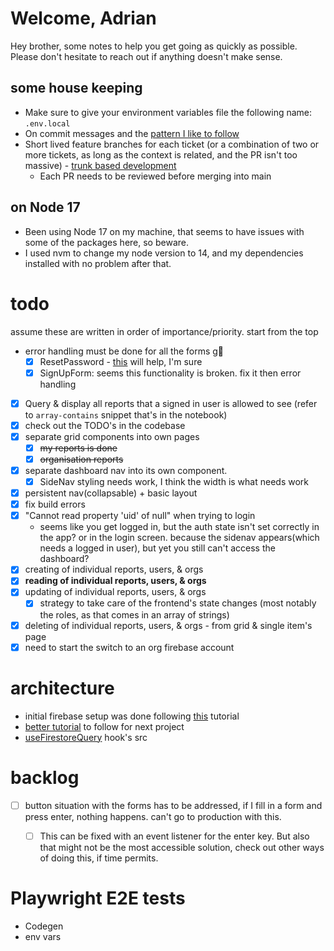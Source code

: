 # Welcome, Adrian
Hey brother, some notes to help you get going as quickly as possible. Please don't hesitate to reach out if anything doesn't make sense.

## some house keeping
- Make sure to give your environment variables file the following name: `.env.local` 
- On commit messages and the [pattern I like to follow](https://dev.to/bhekanik/supercharge-your-git-history-with-better-commit-messages-32fk)
- Short lived feature branches for each ticket (or a combination of two or more tickets, as long as the context is related, and the PR isn't too massive) - [trunk based development](https://trunkbaseddevelopment.com/)
  - Each PR needs to be reviewed before merging into main

## on Node 17 
- Been using Node 17 on my machine, that seems to have issues with some of the packages here, so beware.
- I used nvm to change my node version to 14, and my dependencies installed with no problem after that.

# todo
assume these are written in order of importance/priority. start from the top
- error handling must be done for all the forms g😬
  - [x] ResetPassword - [this](https://www.tabnine.com/code/javascript/functions/firebase/Promise/sendPasswordResetEmail) will help, I'm sure
  - [x] SignUpForm: seems this functionality is broken. fix it then error handling
- [x] Query & display all reports that a signed in user is allowed to see (refer to `array-contains` snippet that's in the notebook)
- [x] check out the TODO's in the codebase
- [x] separate grid components into own pages
  - [x] ~~my reports is done~~
  - [x] ~~organisation reports~~
- [x] separate dashboard nav into its own component.
  - [x] SideNav styling needs work, I think the width is what needs work
- [x] persistent nav(collapsable) + basic layout
- [x] fix build errors
- [x] "Cannot read property 'uid' of null" when trying to login
  - seems like you get logged in, but the auth state isn't set correctly in the app? or in the login screen. because the sidenav appears(which needs a logged in user), but yet you still can't access the dashboard?
- [x] creating of individual reports, users, & orgs
- [x] **reading of individual reports, users, & orgs**
- [x] updating of individual reports, users, & orgs
  - [x] strategy to take care of the frontend's state changes (most notably the roles, as that comes in an array of strings)
- [x] deleting of individual reports, users, & orgs - from grid & single item's page
- [x] need to start the switch to an org firebase account

# architecture
- initial firebase setup was done following [this](https://betterprogramming.pub/implement-user-authentication-with-next-js-and-firebase-fb9414adba08) tutorial
- [better tutorial](https://www.youtube.com/watch?v=awd_oYcmrRA) to follow for next project
- [useFirestoreQuery](https://usehooks.com/useFirestoreQuery/) hook's src

# backlog
- [ ] button situation with the forms has to be addressed, if I fill in a form and press enter, nothing happens. can't go to production with this.
  - [ ] This can be fixed with an event listener for the enter key. But also that might not be the most accessible solution, check out other ways of doing this, if time permits.


# Playwright E2E tests
- Codegen
- env vars